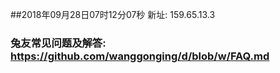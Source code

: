 ##2018年09月28日07时12分07秒 新址: 159.65.13.3
### 兔友常见问题及解答: https://github.com/wanggonging/d/blob/w/FAQ.md
